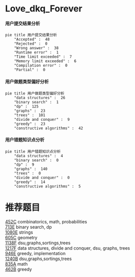 # Love_dkq_Forever

<!-- tabs:start -->



#### **用户提交结果分析**

```mermaid
pie title 用户提交结果分析
    "Accepted" :  48
    "Rejected" :  0
    "Wrong answer" :  38
    "Runtime error" :  1
    "Time limit exceeded" :  7
    "Memory limit exceeded" :  6
    "Compilation error" :  0
    "Partial" :  0
```

#### **用户做题类型偏好分析**

```mermaid
pie title 用户做题类型偏好分析
    "data structures" :  26
    "binary search" :  1
    "dp" :  125
    "graphs" :  23
    "trees" :  101
    "divide and conquer" :  9
    "greedy" :  23
    "constructive algorithms" :  42
```
#### **用户错题知识点分析**

```mermaid
pie title 用户错题知识点分析
    "data structures" :  4
    "binary search" :  0
    "dp" :  9
    "graphs" :  140
    "trees" :  0
    "divide and conquer" :  0
    "greedy" :  14
    "constructive algorithms" :  5
```



<!-- tabs:end -->
# 推荐题目
[452C](https://codeforces.com/contest/452/problem/C)		combinatorics,
                        math,
                        probabilities		  
[713E](https://codeforces.com/contest/713/problem/E)		binary search,
                        dp		  
[1080E](https://codeforces.com/contest/1080/problem/E)		strings		  
[605C](https://codeforces.com/contest/605/problem/C)		geometry		  
[1138F](https://codeforces.com/contest/1138/problem/F)		dsu,graphs,sortings,trees		  
[1217F](https://codeforces.com/contest/1217/problem/F)		data structures,
                        divide and conquer,
                        dsu,
                        graphs,
                        trees		  
[946E](https://codeforces.com/contest/946/problem/E)		greedy,
                        implementation		  
[1240B](https://codeforces.com/contest/1240/problem/B)		dsu,graphs,sortings,trees		  
[835A](https://codeforces.com/contest/835/problem/A)		math		  
[462B](https://codeforces.com/contest/462/problem/B)		greedy		  
